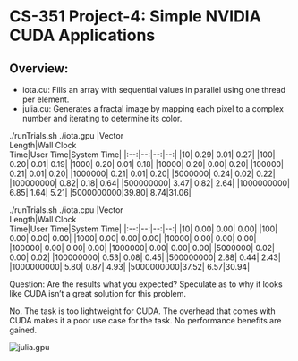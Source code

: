 # CS-351 Project-4: Simple NVIDIA CUDA Applications
## Overview:
- iota.cu: Fills an array with sequential values in parallel using one thread per element.
- julia.cu: Generates a fractal image by mapping each pixel to a complex number and iterating to determine its color.

./runTrials.sh ./iota.gpu
|Vector<br>Length|Wall Clock<br>Time|User Time|System Time|
|:--:|--:|--:|--:|
|10| 0.29| 0.01| 0.27|
|100| 0.20| 0.01| 0.19|
|1000| 0.20| 0.01| 0.18|
|10000| 0.20| 0.00| 0.20|
|100000| 0.21| 0.01| 0.20|
|1000000| 0.21| 0.01| 0.20|
|5000000| 0.24| 0.02| 0.22|
|100000000| 0.82| 0.18| 0.64|
|500000000| 3.47| 0.82| 2.64|
|1000000000| 6.85| 1.64| 5.21|
|5000000000|39.80| 8.74|31.06|

./runTrials.sh ./iota.cpu
|Vector<br>Length|Wall Clock<br>Time|User Time|System Time|
|:--:|--:|--:|--:|
|10| 0.00| 0.00| 0.00|
|100| 0.00| 0.00| 0.00|
|1000| 0.00| 0.00| 0.00|
|10000| 0.00| 0.00| 0.00|
|100000| 0.00| 0.00| 0.00|
|1000000| 0.00| 0.00| 0.00|
|5000000| 0.02| 0.00| 0.02|
|100000000| 0.53| 0.08| 0.45|
|500000000| 2.88| 0.44| 2.43|
|1000000000| 5.80| 0.87| 4.93|
|5000000000|37.52| 6.57|30.94|

Question: Are the results what you expected? Speculate as to why it looks like CUDA isn’t a great solution for this problem.

No. The task is too lightweight for CUDA. The overhead that comes with CUDA makes it a poor use case for the task. No performance benefits are gained.

![julia.gpu](julia.ppm)
